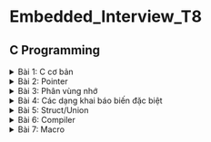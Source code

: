 # Embedded_Interview_T8
## C Programming
<details>
<summary>Bài 1: C cơ bản</summary>

### 1. Kiểu dữ liệu
Các kiểu dữ liệu sử dụng thư viện `<stdint.h>`:

|C type                |stdint.h type  |Bits  |Range                                                    |
|:--------------------:|:-------------:|:----:|:-------------------------------------------------------:|
|unsigned char         |uint8_t        |8     |0 to 255                                                 |
|char                  |int8_t         |8     |-128 to 127                                              |
|unsigned short        |uint16_t       |16    |0 to 65,535                                              |
|short                 |int16_t        |16    |-32,768 to 32,767                                        |
|unsigned int          |uint32_t       |32    |0 to 4,294,967,295                                       |
|int                   |int32_t        |32    |-2,147,483,648 to 2,147,483,647                          |
|unsigned long long    |uint64_t       |64    |0 to 18,446,744,073,709,551,615                          |
|long long             |int64_t        |64    |-9,223,372,036,854,775,808 to 9,223,372,036,854,775,807  |

Nếu gán cho biến một giá trị lớn hơn giới hạn kiểu dữ liệu của biến, chương trình sẽ báo lỗi.

Ví dụ:
```c
#include <stdio.h>
#include <stdint.h>

uint8_t var;

int main()
{
    var = 10;

    printf("Gia tri cua var: %d", var);
    return 0;
}
```
Output:

`Gia tri cua var: 10`
  
***
### 2. typedef
`typedef` là một từ khóa dùng để định nghĩa lại tên của một kiểu dữ liệu, cung cấp cho kiểu dữ liệu có sẵn một tên mới nhằm thuận tiện cho việc viết code.

Ví dụ:
```c
#include <stdio.h>
#include <stdint.h>

typedef int number;

int main(int argc, char const *argv[])
{
    number var = 100;

    printf("Gia tri cua var: %d", var);
    return 0;
}
```

Output:

`Gia tri cua var: 100`
  
***
### 3. Câu điều kiện
#### 3.1. if
Cú pháp:
```c
if(Điều kiện) {Khối lệnh}
```
Câu lệnh `if` sẽ kiểm tra "Điều kiện", "Khối lệnh" chỉ được thực thi khi "Điều kiện" đúng.

Ví dụ:
```c
int i = 20;

if (i > 10)
{
    printf("i lon hon 10");
}
```
Output:

`i lon hon 10`

#### 3.2. if ... else
Cú pháp:
```c
if(Điều kiện) {Khối lệnh 1}
else {Khối lệnh 2}
```
"Điều kiện" đúng sẽ thực thi "Khối lệnh 1", sai sẽ thực thi "Khối lệnh 2".

Ví dụ:
```c
int i = 5;

if (i > 10)
{
    printf("i lon hon 10");
}
else
{
    printf("i nho hon 10");
}
```
Output:

`i nho hon 10`
  
#### 3.3. else if
Muốn kiểm tra nhiều điều kiện hơn có thể sử dụng cú pháp `else if`:
```c
if(Điều kiện 1) {Khối lệnh 1}
else if(Điều kiện 2) {Khối lệnh 2}
else {Khối lệnh 3}
```
Ví dụ:
```c
int i = 10;

if (i > 10)
{
    printf("i lon hon 10");
}
else if (i == 10)
{
    printf("i bang 10");
}
else
{
    printf("i nho hon 10");
}
```
Output:

`i bang 10`
  
#### 3.4. switch case
Cú pháp:
```c
switch (expression)
​{
   case constant1:
     // statements
     break;
   case constant2:
     // statements
     break;
   default:
     // default statements
}
```
- `expression` sẽ được so sánh với các giá trị của các `case`.
- Nếu giá trị của `case` khớp với `expression`, các khối lệnh tương ứng sau case đó sẽ được thực hiện cho tới khi gặp lệnh `break`.
- Nếu không sử dụng `break` thì tất cả các case kể từ case khớp giá trị đều được thực hiện.
- `default` sẽ được thực hiện nếu không có case nào khớp giá trị với `expression`.

Ví dụ:
```c
int i = 2;

switch (i)
{
case 1:
    printf("case 1");
    break;

case 2:
    printf("case 2");
    break;
    
default:
    printf("default");
    break;
}
```
Output:

`case 2`

***
### 4. enum
Kiểu liệt kê `enum` là một kiểu dữ liệu do người dùng tự định nghĩa, dùng để gán tên cho các giá trị hằng số.

Ví dụ:
```c
#include <stdio.h>

enum var {
    var_1,
    var_2,
    var_3
};

int main(int argc, char const *argv[])
{
    printf("var_1 = %d\n", var_1);
    printf("var_2 = %d\n", var_2);
    printf("var_3 = %d\n", var_3);

    return 0;
}
```
Output:
```c
  var_1 = 0
  var_2 = 1
  var_3 = 2
```
***
### 5. Vòng lặp
#### 5.1. for
Cú pháp:
```c
for(khai báo giá trị ban đầu; điều kiện lặp; toán tử)
{
  // Khối lệnh cần lặp
}
```
- B1: Khởi tạo giá trị ban đầu.
- B2: Kiểm tra điều kiện lặp. Nếu đúng thì thực hiện khối lệnh cần lặp. Nếu sai thì kết thúc vòng lặp.
- B3: Thực hiện toán tử, trở lại B2.

Ví dụ:
```c
for (int i = 0; i < 5; i++)
{
    printf("%d  ", i);
}
```
Output:

`0  1  2  3  4`

* Ta có thể không cần khai báo giá trị ban đầu, điều kiện lặp, toán tử. Lúc này, vòng lặp `for(;;)` luôn luôn đúng và khối lệnh được lặp lại liên tục. Ta có thể sử dụng lệnh `break` để thoát khỏi vòng lặp.

Ví dụ:
```c
int i = 0;
for (;;)
{
    if (i == 5) break;
    printf("%d  ", i);
    i++;
}
```
Output:

`0  1  2  3  4`

* Ta có thể sự dụng lệnh `continue để bỏ qua một bước lặp bất kỳ.

Ví dụ:
```c
for (int i = 0; i < 5; i++)
{
    if (i == 2) continue;
    printf("%d  ", i);
}
```
Output:
```
0  1  3  4 
```
#### 5.2. while
Nếu không biết trước số vòng lặp, ta có thể sử dụng vòng lặp `while`.

Cú pháp:
```c
while(điều kiện lặp)
{
  // Khối lệnh cần lặp
}
```
Đầu tiên điều kiện lặp được kiểm tra. Nếu đúng, khối lệnh sẽ được thực thi và kiểm tra lại điều kiện để tiếp tục vòng lặp. Nếu sai sẽ kết thúc vòng lặp.

Ví dụ:
```c
int i = 0;
while (i < 5)
{
    printf("%d  ", i);
    i++;
}
```
Output:
```
0  1  2  3  4
```
#### 5.3. do while
Tương tự như vòng lặp `while` nhưng khối lệnh sẽ được thực thi trước rồi mới kiểm tra điều kiện lặp.

Cú pháp:
```c
do
{
    // Khối lệnh cần lặp
}
while (điều kiện lặp)
```
Ví dụ:
```c
int i = 0;
do
{
    printf("do ... while loop");
} while (i != 0);

printf("\n----------\n");

while (i != 0)
{
    printf("while loop");
}
```
Output:
```
do ... while loop
----------
```
Có thể thấy, chỉ có khối lệnh của vòng lặp `do while` được thực hiện.
***
</details>
    
<details>
<summary>Bài 2: Pointer</summary>
    
### 1. Khái niệm con trỏ (Pointer)
#### 1.1. Bộ nhớ lưu trữ biến 
Bộ nhớ RAM chứa rất nhiều ô nhớ, mỗi ô nhớ có kích thước 1 byte.    
Mỗi ô nhớ có địa chỉ duy nhất và địa chỉ này được đánh số từ 0 trở đi. Nếu CPU 32 bit thì có 2^32 địa chỉ có thể đánh cho các ô nhớ trong RAM.    
<img src="https://gochocit.com/wp-content/uploads/2021/09/dia-chi-don-vi-nho-duoc-danh-dia-chi.png">    
Khi khai báo biến, trình biên dịch dành riêng một vùng nhớ với địa chỉ duy nhất để lưu biến. Trình biên dịch có nhiệm vụ liên kết địa chỉ ô nhớ đó với tên biến. Khi gọi tên biến, nó sẽ truy xuất tự động đến ô nhớ đã liên kết với tên biến để lấy dữ liệu. Các bạn phải luôn phân biệt giữa địa chỉ bộ nhớ và dữ liệu được lưu trong đó.    
![](https://gochocit.com/wp-content/uploads/2021/09/dia-chi-cua-bien-la-dia-chi-o-nho-dau-tien-687x159.png)    
Có thể lấy địa chỉ của một biến bằng cách sử dụng toán tử **&**.  
```c
int a = 10;
printf("Dia chi cua a: %p", &a);
```
```c
Dia chi cua a: 000000edb61ffb0c
```
Địa chỉ của biến bản chất cũng là một con số thường được biểu diễn ở hệ cơ số 16. Ta có thể sử dụng con trỏ (pointer) để lưu địa chỉ của các biến.    
#### 1.2. Con trỏ là gì?
Trong ngôn ngữ C/C++, **con trỏ (pointer)** là những biến lưu trữ địa chỉ bộ nhớ của những biến khác.    
![](https://gochocit.com/wp-content/uploads/2021/09/con-tro-luu-dia-chi-cua-bien-374x245.png)    
Trong hình trên, biến **var** lưu giá trị 5 có địa chỉ là **0x61ff08**. Biến **pointVar** là biến con trỏ, lưu địa chỉ của biến **var** (trỏ đến vùng nhớ của biến var), tức là nó lưu giá trị **0x61ff08**.    
#### 1.3. Khai báo biến con trỏ
Cú pháp: `<kiểu dữ liệu> *<tên biến con trỏ>;`    
Ví dụ:
```c
char *ch1, *ch2;    // ch1 và ch2 là biến con trỏ, trỏ tới vùng nhớ kiểu char (1 byte).
int *p1, p2;        // p1 là biến con trỏ, trỏ tới vùng nhớ kiểu int (4 bytes), còn p2 là biến kiểu int bình thường.
```
#### 1.4. Khởi tạo biến con trỏ
- Một biến bất kỳ phải xác định 2 thứ: **địa chỉ của biến** và **giá trị của biến**. Biến con trỏ cũng thế.    
- Khi mới khai báo, biến con trỏ được đặt ở địa chỉ nào đó (không biết trước), chứa giá trị là một địa chỉ không xác định hoặc địa chỉ 0xCCCCCCCC – là một địa chỉ đặc biệt, cho biết con trỏ chưa được khởi tạo. Sử dụng toán tử **&** để đặt địa chỉ của một biến vào con trỏ.    
- Cú pháp: `<tên biến con trỏ> = &<tên biến>;`    
Ví dụ:
```c
int a, b;
int *pa, *pb;
pa = &a;
pb = &b;
```
#### 1.5. Sử dụng biến con trỏ
Ví dụ:
```c
#include <stdio.h>

int main()
{
    int a = 10;
    int *pa = &a;
    // Dia chi
    printf("Gia tri cua con tro pa la dia chi cua bien a: %p\n", pa);
    printf("Dia chi cua bien a: %p\n", &a);
    // Gia tri
    printf("Gia tri cua vung nho ma con tro pa tro den: %d\n", *pa);
    printf("Gia tri cua bien a: %d\n", a);

    return 0;
}
```
Output:
```c
Gia tri cua con tro pa la dia chi cua bien a: 0000007b709ffd74
Dia chi cua bien a: 0000007b709ffd74
Gia tri cua vung nho ma con tro pa tro den: 10
Gia tri cua bien a: 10
```
***
### 2. Con trỏ hàm (Function Pointer)
- Con trỏ không chỉ lưu địa chỉ của một biến mà còn có thể lưu địa chỉ của các đối tượng khác như mảng, hàm,... Một biến con trỏ lưu địa chỉ của một hàm ta gọi nó là con trỏ hàm. Thông qua con trỏ hàm, ta có thể gọi hàm mà nó trỏ tới.    
- Cú pháp: `<kiểu trả về> (*<tên con trỏ>)(<danh sách kiểu dữ liệu của các thông số đầu vào>)`    
Ví dụ:
```c
#include <stdio.h>

void tong (int a, int b){
    printf("Tong %d va %d la: %d", a, b, a+b);
}

int main()
{
    void (*ptrTong)(int, int) = &tong;    // Con trỏ ptrTong có kiểu trả về là void, tham số truyền vào có kiểu integer và integer
    ptrTong(6, 9);
    
    return 0;
}
```
Output:
```c
Tong 6 va 9 la: 15
```
Bên cạnh đó, ta có thể sử dụng con trỏ hàm để truyền vào một hàm.
Ví dụ:
```c
#include <stdio.h>

void tong (int a, int b){
    printf("Tong %d va %d la: %d", a, b, a+b);
}

void tinhtoan (int a, int b, void (*pheptinh)(int ,int)){
    pheptinh(a, b);
}

int main()
{
    tinhtoan(5, 7, &tong);

    return 0;
}
```
Output:
```c
Tong 5 va 7 la: 12
```
***
### 3. Con trỏ void
- Con trỏ chỉ có thể trỏ đến địa chỉ có kiểu dữ liệu của giá trị trùng với kiểu dữ liệu của con trỏ đó. Ví dụ con trỏ int chỉ có thể trỏ đến địa chỉ có giá trị kiểu int, con trỏ char chỉ có thể trỏ đến địa chỉ có giá trị kiểu char.
- Tuy nhiên ta có thể sử dụng con trỏ void để trỏ đến địa chỉ của bất kì kiểu dữ liệu nào.
- Để in ra giá trị mà con trỏ void trỏ đến, ta phải ép kiểu con trỏ void về kiểu của giá trị mà con trỏ void trỏ đến.     
Ví dụ:
```c
#include <stdio.h>

int tong (int a, int b){
    return a + b;
}

int main()
{
    void *ptr;

    int i = 10;
    ptr = &i;
    printf("Dia chi cua i: %p, Gia tri cua i: %d\n", ptr, *((int *)ptr));

    float f = 12.5;
    ptr = &f;
    printf("Dia chi cua f: %p, Gia tri cua f: %f\n", ptr, *((float *)ptr));

    char c = 'A';
    ptr = &c;
    printf("Dia chi cua c: %p, Gia tri cua c: %c\n", ptr, *((char *)ptr));
    
    ptr = &tong;
    printf("Dia chi cua tong: %p, Gia tri cua tong: %d\n", ptr, ((int (*)(int, int))ptr)(5, 7));

    return 0;
}
```
Output:
```c
Dia chi cua i: 000000f0aa9ffac4, Gia tri cua i: 10
Dia chi cua f: 000000f0aa9ffac0, Gia tri cua f: 12.500000
Dia chi cua c: 000000f0aa9ffabf, Gia tri cua c: A
Dia chi cua tong: 00007ff759cd1591, Gia tri cua tong: 12
```
***
### 4. Con trỏ NULL
Con trỏ NULL là con trỏ lưu địa chỉ 0x00000000. Tức địa chỉ bộ nhớ 0, có ý nghĩa đặc biệt, cho biết con trỏ không trỏ vào đâu cả.    
```c
int *p2;//con trỏ chưa khởi tạo, vẫn trỏ đến một vùng nhớ nào đó không xác định
int *p3 = NULL;//con trỏ null không trỏ đến vùng nhớ nào
```
Khi khởi tạo con trỏ NULL, chữ **NULL** phải viết hoa, viết thường **null** sẽ bị lỗi.    
***
### 5. Con trỏ cấp 2 (Pointer to pointer)
Con trỏ cấp 2 (Pointer to pointer) là một loại con trỏ dùng để lưu trữ địa chỉ của 1 biến con trỏ khác.    
Ví dụ:
```c
int a = 10;
int *ptr = &a;
int **ptp = &ptr;

printf("- Gia tri cua ptp la dia chi cua ptr: %p\n", ptp);
printf("  Dia chi cua ptr: %p\n", &ptr);
printf("- Gia tri ma ptp tro den la dia chi cua a: %p\n", *ptp);
printf("  Dia chi cua a: %p\n", &a);
printf("- Gia tri tai dia chi ma ptp tro den: %d\n", **ptp);
printf("  Gia tri cua a: %d\n", a);
```
Output:
```c
- Gia tri cua ptp la dia chi cua ptr: 000000c9689ffc98
  Dia chi cua ptr: 000000c9689ffc98
- Gia tri ma ptp tro den la dia chi cua a: 000000c9689ffca4
  Dia chi cua a: 000000c9689ffca4
- Gia tri tai dia chi ma ptp tro den: 10
  Gia tri cua a: 10
```
***
</details>

<details>
<summary>Bài 3: Phân vùng nhớ</summary>
<img src="https://upload.wikimedia.org/wikipedia/commons/thumb/5/50/Program_memory_layout.pdf/page1-225px-Program_memory_layout.pdf.jpg">
    
### 1. Phân vùng text
– Quyền truy cập chỉ Read và nó chứa lệnh để thực thi nên tránh sửa đổi instruction.
– Chứa khai báo hằng số trong chương trình (.rodata).
### 2. Phân vùng data
– Quyền truy cập là read-write.
– Chứa biến toàn cục or biến static với giá trị khởi tạo khác không.
– Được giải phóng khi kết thúc chương trình.
### 4. Phân vùng Bss
– Quyền truy cập là read-write.
– Chứa biến toàn cục or biến static với giá trị khởi tạo bằng không or không khởi tạo.
– Được giải phóng khi kết thúc chương trình.
### 5. Phân vùng Stack
– Quyền truy cập là read-write.
– Được sử dụng cấp phát cho biến local, input parameter của hàm,…
– Sẽ được giải phóng khi ra khỏi block code/hàm
### 6. Phân vùng Heap
– Quyền truy cập là read-write.
– Được sử dụng để cấp phát bộ nhớ động như: Malloc, Calloc, …
– Sẽ được giải phóng khi gọi hàm free,...
***
</details>

<details>
<summary>Bài 4: Các dạng khai báo biến đặc biệt</summary>

### 1. Static
- Biến static hay biến tĩnh, được tạo ra bên trong một khối lệnh có khả năng lưu giữ giá trị của nó cho dù chương trình đã chạy ra bên ngoài khối lệnh chứa nó.
- Khi 1 biến cục bộ được khai báo với từ khóa static. Biến sẽ chỉ được khởi tạo 1 lần duy nhất và tồn tại suốt thời gian chạy chương trình. Giá trị của nó không bị mất đi ngay cả khi kết thúc hàm.
- Tuy nhiên khác với biến toàn cục có thể gọi trong tất cả mọi nơi trong chương trình, thì biến cục bộ static chỉ có thể được gọi trong nội bộ hàm khởi tạo ra nó. Mỗi lần hàm được gọi, giá trị của biến chính bằng giá trị tại lần gần nhất hàm được gọi.
- Cú pháp: `static <kiểu dữ liệu> <tên biến>;`
     
Ví dụ:    
Không sử dụng static:
```c
#include <stdio.h>

void sum()
{
    int i = 0;
    i++;
    printf("i = %d\n", i);
}

int main(int argc, char const *argv[])
{
    sum();
    sum();
    sum();
    return 0;
}
```
```c
i = 1
i = 1
i = 1
```
Sử dụng static:
```c
#include <stdio.h>

void sum()
{
    static int i = 0;
    i++;
    printf("i = %d\n", i);
}

int main(int argc, char const *argv[])
{
    sum();
    sum();
    sum();
    return 0;
}
```
```c
i = 1
i = 2
i = 3
```
***
### 2. Extern
Trong C, khi 1 biến đi sau từ khóa “extern” có nghĩa là:
- Nó là tham chiếu của một biến,hàm cùng tên nào đó, đã được định nghĩa bên ngoài. Nó chỉ khai báo chứ không định nghĩa ( cấp phát bộ nhớ cho biến ).
- Biến được tham chiếu phải được khai báo ở cấp độ cao nhất (toàn cục), và có thể nằm trong một file khác.
Trong C, một chương trình lớn có thể được chia thành các module nhỏ hơn, các module này có thể được biên dịch riêng lẻ và được liên kết lại với nhau. Điều này được thực hiện nhằm tăng tốc độ quá trình biên dịch các chương trình lớn.

Tuy nhiên, khi các module được liên kết, các tập tin phải được chương trình thông báo cho biết về các biến toàn cục được yêu cầu. Một biến toàn cục chỉ có thể được khai báo một lần. Nếu hai biến toàn cục có cùng tên được khai báo trong cùng một tập tin, một thông điệp lỗi ‘duplicate variable name’ (tên biến trùng) có thể được hiển thị hoặc đơn giản trình biên dịch C chọn một biến khác.

Để sử dụng được biến toàn cục ở một file khác, chúng ta phải khai báo lại biến và thêm từ khóa extern phía trước, để báo rằng biến này đã được khi báo ở file khác.

Cú pháp: `extern <kiểu dữ liệu> <Tên Biến>;`

Lưu ý:
- Khi sử dụng extern, không được khai báo giá trị ban đầu cho biến.
- Extern không thể tham chiếu được các biến static của file khác.

Ví dụ:    
File 1 ta khai báo các biến và hàm:
```c
#include <stdio.h>

int value = 0;

void check()
{
    printf("Hello!\n");
}
```
Ở file 2, ta dùng extern để gọi các biến và hàm ở file 1:
```c
#include <stdio.h>

extern int value;

extern void check();

int main(int argc, char const *argv[])
{
    value = 20;
    printf("%d\n", value);

    check();

    return 0;
}
```
Kết quả:
```c
20
Hello!
```
***
### 3. Volatile
Volatile có nghĩa là không dự đoán được. Một biến sử dụng với volatile qualifier có nghĩa là nói với compiler là biến này có thể sẽ được thay đổi ở bất kì chỗ nào.

Một biến cần được khai báo dưới dạng biến volatile khi mà giá trị của nó có thể thay đổi một cách không báo trước. Việc khai báo biến volatile là rất cần thiết để tránh những lỗi sai khó phát hiện do tính năng optimization của compiler.

Cú pháp: `volatile <kiểu dữliệu> <tên dữ liệu>;`
***
### 4. Register
Tác dụng của từ khóa register, nói một cách ngắn gọn là làm tăng hiệu năng(performance) của chương trình.

Cú pháp: `register <kiểu dữ liệu> <tên biến>;`

Trong kiến trúc của vi xử lý thì ALU (Arithmetic Logic Unit) đóng vai trò xử lý các tính toán số học. Dữ liệu đưa vào làm việc với ALU phải chứa trong một vùng đặc biệt, gọi là các thanh ghi(register), và ALU chỉ làm việc với đống thanh ghi đó.

Trong khi đó các biến khai báo trong chương trình thì đặt ở bộ nhớ ngoài (RAM chẳng hạn …). Do đó với khai báo biến thông thường, để thực hiện một phép tính thì cần có 3 bước.
1. Nạp giá trị từ vùng nhớ chứa biến vào register
2. Yêu cầu ALU xử lý register vừa được nạp giá trị.
3. Đưa kết quả vừa xử lý của ALU ra ngoài vùng nhớ chứa biến.

![](http://www.avr-asm-tutorial.net/avr_gra/sram.gif)

Khi thêm từ khóa register để khai báo biến, thì tức là ta đã yêu cầu trình biên dịch ưu tiên đặc biệt dành luôn vùng register để chứa biến đó. Và hiển nhiên khi thực hiện tính toán trên biến đó thì giảm được bước 1 và 3, giảm bớt thủ tục vậy nên hiệu năng tăng lên.
***
</details>

<details>
<summary>Bài 5: Struct/Union</summary>

### 1. Struct
Structure trong C là một kiểu dữ liệu do người dùng tự định nghĩa cho phép lưu trữ các loại phần tử khác nhau.

Mỗi phần tử của một cấu trúc được gọi là một thành viên (member).

Cú pháp:
```c
struct structure_name {
    data_type member1;
    data_type member2;
    ...
    data_type memeberN;
};
```
Ví dụ:
```c
struct SinhVien {
    int id;
    char name[50];
    char class[10];
} sv1, sv2;
```
Ta có thể truy cập các thành viên trong con trỏ bằng cách khai báo toán tử `.` hoặc `->` (đối với con trỏ).

Ví dụ:
```c
sv1.id = 100;
sv1.name = "Nam";
sv1.class = "ABC123";
```
***
### 2. Union
Cũng giống như structure, union trong C là kiểu dữ liệu do người dùng định nghĩa được sử dụng để chứa các loại phần tử khác nhau, nhưng nó cho cho phép các thành viên sử dụng chung địa chỉ.

Điều này có nghĩa khi thay đổi giá trị một thành viên sẽ ảnh hưởng tới giá trị của các thành viên khác.

Cú pháp:
```c
union union_name {
    data_type member1;
    data_type member2;
    ...
    data_type memeberN;
};
```
Cách khai báo và truy cập các thành viên của union tương tự như khi sử dụng structure.
***
### 3. Tổ chức bộ nhớ của struct và union
Cả struct và union đều được dùng lưu giá trị của nhiều đối tượng, tuy nhiên chúng có sự khác nhau về mặt quản lý bộ nhớ:
- Mỗi thành viên trong struct được lưu trữ ở các vùng nhớ khác nhau. Kích thước của struct là tổng độ lớn của các vùng nhớ này.
- Các thành viên trong union dùng chung một vùng nhớ. Kích thước của union bằng độ lớn của vùng nhớ này.

**Đối với struct:**

Ta xét ví dụ sau:
```c
#include <stdio.h>

typedef struct
{
    int i;      // 4 byye
    float f;    // 4 byte
    char c[5];  // 4 byte + 1 byte + 3 byte padding = 8 byte
} struct_Data;  // 4 + 4 + 8 = 16 byte

int main()
{
    printf("size truct: %d\n", sizeof(struct_Data));
}
```
Kết quả:
```
size truct: 16
```
Đối với struct trên, int có kích thước 4 byte, float là 4 byte, char là 1 byte, vì thế kích thước mong đợi là 4 + 4 + 5 = 13 byte. Tuy nhiên thực tế kích thước nhận được là 16 byte.

Đầu tiên trình biên dịch sẽ lấy kích thước của kiểu dữ liệu lớn nhất (ở đây là 4 byte), sau đó cấp phát 1 block bằng đúng 4 byte cho biến i, cấp tiếp 4 byte cho biến f, đối với mảng c có 5 ký tự, trình biên dịch cấp 4 byte cho 4 ký tự đầu tiên, cấp tiếp 4 byte để lưu ký tự thứ 5 nên sẽ dư ra 3 byte đệm.

Vì vậy struct trên sử dụng 13 byte và dư 3 byte, tổng là 16 byte.

Ta xét thêm một ví dụ:
```c
typedef struct
{
    int i;      // 4 byye
    char c1;    // 1 byte + 3 byte padding = 4 byte
    char c2;    // 1 byte -> padding of c1 = 0 byte
} struct_Data;  // 4 + 4 = 8 byte
```
Đối với ví dụ trên, kiểu dữ liệu có kích thước lớn nhất là int (4 byte). Tương tự như ví dụ đầu tiên, trình biên dịch sẽ cấp 1 block 4 byte cho biến i, cấp 4 byte tiếp theo cho biến c1. Do c1 chỉ sử dụng 1 byte nên còn dư 3 byte. Do còn dư 3 byte chưa sử dụng nên trình biên dịch sẽ "đẩy" biến c2 có kích thước 1 byte vào, dư lại 2 byte.

Vì thế struct trên sử dụng 6 byte và dư 2 byte, tổng là 8 byte.

**Đối với union**

Xét ví dụ sau:
```c
typedef union
{
    int i;
    char c[5];
} union_Data;
```
Tương tự như struct, trình biên dịch chọn kích thước của của kiểu dữ liệu có kích thước lớn nhất để cấp phát ô nhớ.

Đối với ví dụ trên, đầu tiên trình biên dịch cấp 4 byte nhớ, vừa đủ để lưu biến i nhưng lại dư ra 1 ký tự của mảng c. Trình biên dịch sẽ tiếp tục cấp thêm 4 byte để lưu ký tự này và dư ra 3 byte đệm. Tổng số byte được cấp cho union này là 8 byte.
***
</details>

<details>
<summary>Bài 6: Compiler</summary>

Quy trình dịch là quá trình chuyển đổi từ ngôn ngữ bậc cao (NNBC) (C/C++, Pascal, Java, C#…) sang ngôn ngữ đích (ngôn ngữ máy) để máy tính có thể hiểu và thực thi. Ngôn ngữ lập trình C là một ngôn ngữ dạng biên dịch. Chương trình được viết bằng C muốn chạy được trên máy tính phải trải qua một quá trình biên dịch để chuyển đổi từ dạng mã nguồn sang chương trình dạng mã thực thi. Quá trình được chia ra làm 4 giai đoạn chính:

- Giai đoàn tiền xử lý (Pre-processor)
- Giai đoạn dịch NNBC sang Assembly (Compiler)
- Giai đoạn dịch Assembly sang ngôn ngữ máy (Assembler)
- Giai đoạn liên kết (Linker)

![](https://images.viblo.asia/3201b532-4087-4cfc-bc2e-a0d07858beca.png)

### 1. Giai đoạn tiền xử lý – Preprocessor
Giai đoạn này sẽ thực hiện:
- Nhận mã nguồn.
- Xóa bỏ tất cả chú thích, comments của chương trình.
- Chỉ thị tiền xử lý (bắt đầu bằng #) cũng được xử lý.

Ví dụ: chỉ thị #include cho phép ghép thêm mã chương trình của một tệp tiêu để vào mã nguồn cần dịch. Các hằng số được định nghĩa bằng #define sẽ được thay thế bằng giá trị cụ thể tại mỗi nơi sử dụng trong chương trình.

### 2. Cộng đoạn dịch Ngôn Ngữ Bậc Cao sang Assembly
- Phân tích cú pháp (syntax) của mã nguồn NNBC.
- Chuyển chúng sang dạng mã Assembly là một ngôn ngữ bậc thấp (hợp ngữ) gần với tập lệnh của bộ vi xử lý.

### 3. Công đoạn dịch Assembly
- Dịch chương trình => Sang mã máy 0 và 1.
- Một tệp mã máy (.obj) sinh ra trong hệ thống sau đó.

### 4. Giai đoạn Linker
- Trong giai đoạn này mã máy của một chương trình dịch từ nhiều nguồn (file .c hoặc file thư viện .lib) được liên kết lại với nhau để tạo thành chương trình đích duy nhất
- Mã máy của các hàm thư viện gọi trong chương trình cũng được đưa vào chương trình cuối trong giai đoạn này.
- Chính vì vậy mà các lỗi liên quan đến việc gọi hàm hay sử dụng biến tổng thể mà không tồn tại sẽ bị phát hiện. Kể cả lỗi viết chương trình chính không có hàm main() cũng được phát hiện trong liên kết.
- Kết thúc quá trình tất cả các đối tượng được liên kết lại với nhau thành một chương trình có thể thực thi được (executable hay .exe) thống nhất.
***
</details>

<details>
<summary>Bài 7: Macro</summary>

**1.** Khi ta sử dụng chỉ thị #include, nội dung chứa trong header file sẽ được sao chép vào file hiện tại.
Khi include sử dụng dấu ngoặc nhọn < > thì preprocessor sẽ được dẫn tới Include Directory của Compiler.

#include <file>

Còn khi sử dụng dấu ngoặc kép " " thì preprocessor sẽ tìm kiếm file trong thư mục cùng chứa với file chương trình của bạn

#include “file”
***
**2.**  Một Macro có thể coi là một loại viết tắt. Trước khi sử dụng một macro, bạn phải định nghĩa nó rõ ràng bằng chỉ thị #define, cấu trúc như ví dụ sau:

`#define BUFFER_SIZE 1020`

Ví dụ trên sẽ định nghĩa macro có tên ‘BUFFER_SIZE’ là viết tắt của ‘1020’.

Nếu sau lệnh #define này có xuất hiện macro ‘BUFFER_SIZE’ thì bộ Preprocessor thay thế bằng ‘1020’.

Ví dụ:
```c
#inclde <stdio.h>
#define BUFFER_SIZE 1020
int main()
{
printf(“buffer size is %d”, BUFFER_SIZE );
return 0;
}
```
Output: 
```
buffer size is 1020
```
***
**3.** Macro có thể là hàm chứa các tham số, các tham số này sẽ không được kiểm tra kiểu dữ liệu.

Ví dụ, macro INCREMENT(x) ở dưới, x có thể là bất cứ kiểu dữ liệu nào.
```c
#inclde <stdio.h>
#define INCREMENT(x) ++x
int main()
{
char *ptr = “12345”;
int x = 99;
printf(“%s\n”, INCREMENT(ptr));
printf(“%d\n”, INCREMENT(x));
return 0;
}
```
Output:
```
2345
100
```
***
**4.** Preprocessor chỉ thực hiện thay thế các macro chứ không thực hiện các phép tính toán.

Ta có ví dụ như sau:
```c
#include <stdio.h>
#define CALC(X,Y) (X*Y)
int main()
{
printf(“%d\n”,CALC(1+2, 3+4));
return 0;
}
```
Output:
```
11
```
Có thể thấy kết quả mong muốn là 21, tuy nhiên lại bằng 11.

Bởi vì các tham số sẽ được tính toán sau khi được thay thế nên macro CALC(1+2,3+4) sẽ trở thành (1+2*3+4) = (1+6+4) =(11).

Vậy để kết quả được tính đúng thì ta phải sửa lại như sau:
```c
#include <stdio.h>
#define CALC(X,Y) (X)*(Y)
int main()
{
printf(“%d\n”,CALC(1+2, 3+4));
return 0;
}
```
Output:
```
21
```
***
**5.** Các tokens được truyền cho các macro có thể được nối bằng cách sử dụng toán tử ## (còn được gọi là toán tử Token-Pasting)

Ví dụ:
```c
#include <stdio.h>
#define merge(X,Y) X##Y
int main()
{
printf(“%d\n”,merge(12, 34));
return 0;
}
```
Output:
```
1234
```
***
**6.** Một token được truyền cho macro có thể được chuyển thành một chuỗi kí tự bằng cách sử dụng dấu # trước nó

Ví dụ:
```c
#include <stdio.h>
#define convert(a) #a
int main()
{
printf(“%s”,convert(Hello!));
return 0;
}
```
Output:
```
Hello!
```
***
**7.** Các macro có thể được viết trong nhiều dòng bằng cách sử dụng dấu ‘\’. Dòng cuối cùng không cần có dấu ‘\’.

Ví dụ:
```c
#include <stdio.h>
#define PRINT(i,limit) while (i<limit)     \
                        {                  \
                        printf(“123 ”);    \
                        i++;               \
                        }
int main()
{
int i=0;
PRINT(i,3);
return 0;
}
```
Output:
```
123 123 123
```
***
**8.** Bộ Preprocessor có hỗ trợ các chỉ thị #if - #else nhằm sử dụng các macro làm các điều kiện thực thi lệnh

Ví dụ:
```c
#include <stdio.h>
#define NUMBER 3
int main()
{
#if NUMBER >= 2
printf(“Hello World!!!”);
#else
printf(“No define”);
#endif
}
```
Output:
```
Hello World!!!
```
***
**9.** Một header file có thể được thêm vào nhiều hơn 1 lần, điều này sẽ dẫn đến khai báo lại nhiều biến, hàm giống nhau và xuất hiện lỗi khi biên dịch. Để tránh vấn đề này, nên sử dụng #defined, #ifdef và #ifndef

Ví dụ:
```c
#include <stdio.h>
#ifndef MATH_H
#define MATH_H
#include <math.h>
int main()
{
int a=9;
printf(“%d”, sqrt(a));
}
#endif
```
Output:
```
3.000000
```
***
**10.** `__VA_ARGS__`

Ví dụ:
```c
#define SUM(...) printf ("SUM: ", __VA_ARGS__)
```
Macro này gọi là variadic. Khi macro này được gọi, tất cả những thứ gì nằm trong dấu "..." sẽ được thay thế hết vào `__VA_ARGS__`.
```c
SUM(1 + 2);
//Sẽ được thay thế thành:
printf ("SUM: ", 1 + 2);
```
Output:
```
SUM: 3
```
***
</details>
